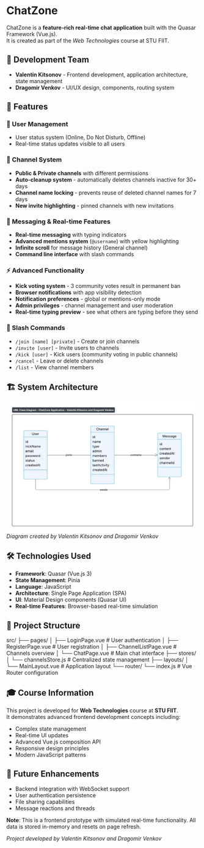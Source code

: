 # ChatZone  

ChatZone is a **feature-rich real-time chat application** built with the Quasar Framework (Vue.js).  
It is created as part of the *Web Technologies* course at STU FIIT.

## 👥 Development Team

- **Valentin Kitsonov** - Frontend development, application architecture, state management
- **Dragomir Venkov** - UI/UX design, components, routing system

## 🚀 Features

### 🔐 User Management
- User status system (Online, Do Not Disturb, Offline)
- Real-time status updates visible to all users

### 💬 Channel System
- **Public & Private channels** with different permissions
- **Auto-cleanup system** - automatically deletes channels inactive for 30+ days
- **Channel name locking** - prevents reuse of deleted channel names for 7 days
- **New invite highlighting** - pinned channels with new invitations

### 📨 Messaging & Real-time Features
- **Real-time messaging** with typing indicators
- **Advanced mentions system** (`@username`) with yellow highlighting
- **Infinite scroll** for message history (General channel)
- **Command line interface** with slash commands

### ⚡ Advanced Functionality
- **Kick voting system** - 3 community votes result in permanent ban
- **Browser notifications** with app visibility detection
- **Notification preferences** - global or mentions-only mode
- **Admin privileges** - channel management and user moderation
- **Real-time typing preview** - see what others are typing before they send

### 🎯 Slash Commands
- `/join [name] [private]` - Create or join channels
- `/invite [user]` - Invite users to channels
- `/kick [user]` - Kick users (community voting in public channels)
- `/cancel` - Leave or delete channels
- `/list` - View channel members

## 🏗️ System Architecture

![UML Class Diagram](./UML_Diagram_ChatApp_Valentin_Kitsonov_Dragomir_Venkov.jpeg)
*Diagram created by Valentin Kitsonov and Dragomir Venkov*

## 🛠 Technologies Used

- **Framework**: Quasar (Vue.js 3)
- **State Management**: Pinia
- **Language**: JavaScript
- **Architecture**: Single Page Application (SPA)
- **UI**: Material Design components (Quasar UI)
- **Real-time Features**: Browser-based real-time simulation

## 📁 Project Structure
src/
├── pages/
│ ├── LoginPage.vue # User authentication
│ ├── RegisterPage.vue # User registration
│ ├── ChannelListPage.vue # Channels overview
│ └── ChatPage.vue # Main chat interface
├── stores/
│ └── channelsStore.js # Centralized state management
├── layouts/
│ └── MainLayout.vue # Application layout
└── router/
└── index.js # Vue Router configuration

## 🎓 Course Information

This project is developed for **Web Technologies** course at **STU FIIT**.  
It demonstrates advanced frontend development concepts including:
- Complex state management
- Real-time UI updates
- Advanced Vue.js composition API
- Responsive design principles
- Modern JavaScript patterns

## 🔮 Future Enhancements

- Backend integration with WebSocket support
- User authentication persistence
- File sharing capabilities
- Message reactions and threads

**Note**: This is a frontend prototype with simulated real-time functionality. All data is stored in-memory and resets on page refresh.

*Project developed by Valentin Kitsonov and Dragomir Venkov*
